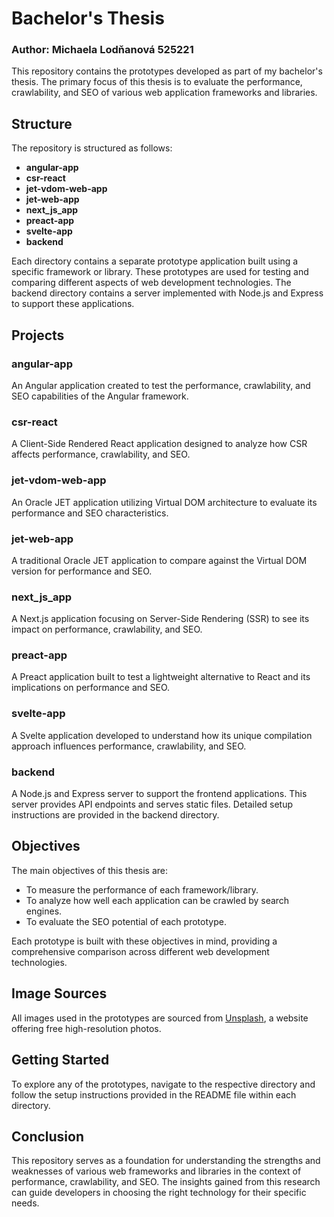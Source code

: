 # Bachelor's Thesis
### Author: Michaela Lodňanová 525221
This repository contains the prototypes developed as part of my bachelor's thesis. The primary focus of this thesis is to evaluate the performance, crawlability, and SEO of various web application frameworks and libraries.

## Structure

The repository is structured as follows:

- **angular-app**
- **csr-react**
- **jet-vdom-web-app**
- **jet-web-app**
- **next_js_app**
- **preact-app**
- **svelte-app**
- **backend**

Each directory contains a separate prototype application built using a specific framework or library. These prototypes are used for testing and comparing different aspects of web development technologies. The backend directory contains a server implemented with Node.js and Express to support these applications.

## Projects

### angular-app
An Angular application created to test the performance, crawlability, and SEO capabilities of the Angular framework.

### csr-react
A Client-Side Rendered React application designed to analyze how CSR affects performance, crawlability, and SEO.

### jet-vdom-web-app
An Oracle JET application utilizing Virtual DOM architecture to evaluate its performance and SEO characteristics.

### jet-web-app
A traditional Oracle JET application to compare against the Virtual DOM version for performance and SEO.

### next_js_app
A Next.js application focusing on Server-Side Rendering (SSR) to see its impact on performance, crawlability, and SEO.

### preact-app
A Preact application built to test a lightweight alternative to React and its implications on performance and SEO.

### svelte-app
A Svelte application developed to understand how its unique compilation approach influences performance, crawlability, and SEO.

### backend
A Node.js and Express server to support the frontend applications. This server provides API endpoints and serves static files. Detailed setup instructions are provided in the backend directory.

## Objectives

The main objectives of this thesis are:
- To measure the performance of each framework/library.
- To analyze how well each application can be crawled by search engines.
- To evaluate the SEO potential of each prototype.

Each prototype is built with these objectives in mind, providing a comprehensive comparison across different web development technologies.

## Image Sources
All images used in the prototypes are sourced from [Unsplash](https://unsplash.com/), a website offering free high-resolution photos.

## Getting Started

To explore any of the prototypes, navigate to the respective directory and follow the setup instructions provided in the README file within each directory.

## Conclusion

This repository serves as a foundation for understanding the strengths and weaknesses of various web frameworks and libraries in the context of performance, crawlability, and SEO. The insights gained from this research can guide developers in choosing the right technology for their specific needs.
